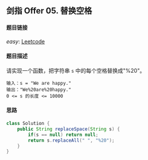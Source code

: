 ## 剑指 Offer 05. 替换空格

#### 题目链接

*easy*: [Leetcode](https://leetcode-cn.com/problems/ti-huan-kong-ge-lcof/) 

#### 题目描述

请实现一个函数，把字符串 `s` 中的每个空格替换成"%20"。

```
输入：s = "We are happy."
输出："We%20are%20happy."
0 <= s 的长度 <= 10000
```

#### 思路

```java
class Solution {
    public String replaceSpace(String s) {
        if(s == null) return null;
        return s.replaceAll(" ", "%20");
    }
}
```

